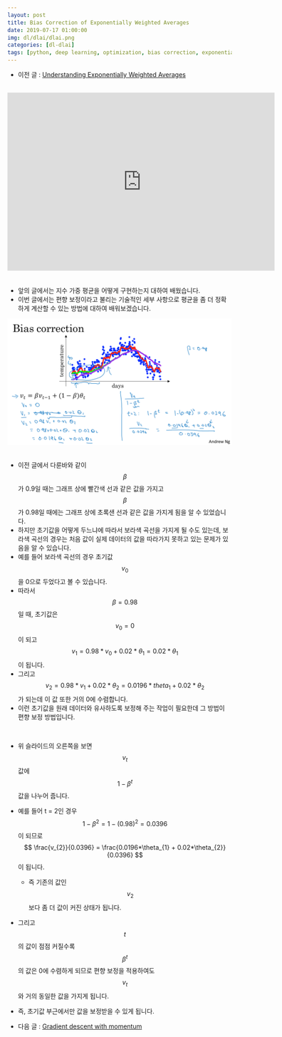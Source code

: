```yaml
---
layout: post
title: Bias Correction of Exponentially Weighted Averages
date: 2019-07-17 01:00:00
img: dl/dlai/dlai.png
categories: [dl-dlai] 
tags: [python, deep learning, optimization, bias correction, exponentially weighted averages] # add tag
---
```


- 이전 글 : [Understanding Exponentially Weighted Averages](https://gaussian37.github.io/dl-dlai-understanding_exponentially_weighted_averages/)

<br>
<div style="text-align: center;">
    <iframe src="https://www.youtube.com/embed/lWzo8CajF5s" frameborder="0" allowfullscreen="true" width="600px" height="400px"> </iframe>
</div>
<br>

- 앞의 글에서는 지수 가중 평균을 어떻게 구현하는지 대하여 배웠습니다.
- 이번 글에서는 편향 보정이라고 불리는 기술적인 세부 사항으로 평균을 좀 더 정확하게 계산할 수 있는 방법에 대하여 배워보겠습니다.

<center><img src="../assets/img/dl/dlai/bias_correction_exponentially_weighed_averages/1.png" alt="Drawing" style="width: 800px;"/></center>

<br>

- 이전 글에서 다룬바와 같이 $$ \beta $$가 0.9일 때는 그래프 상에 빨간색 선과 같은 값을 가지고 $$ \beta $$가 0.98일 때에는 그래프 상에 초록샌 선과 같은 값을 가지게 됨을 알 수 있었습니다.
- 하지만 초기값을 어떻게 두느냐에 따라서 보라색 곡선을 가지게 될 수도 있는데, 보라색 곡선의 경우는 처음 값이 실제 데이터의 값을 따라가지 못하고 있는 문제가 있음을 알 수 있습니다.
- 예를 들어 보라색 곡선의 경우 초기값 $$ v_{0} $$을 0으로 두었다고 볼 수 있습니다.
- 따라서 $$ \beta = 0.98 $$일 때, 초기값은 $$ v_{0} = 0 $$이 되고 $$ v_{1} = 0.98 * v_{0} + 0.02 * \theta_{1}  = 0.02 * \theta_{1} $$이 됩니다.
- 그리고  $$ v_{2} = 0.98 * v_{1} + 0.02 * \theta_{2} = 0.0196 * theta_{1} + 0.02 * \theta_{2} $$가 되는데 이 값 또한 거의 0에 수렴합니다.
- 이런 초기값을 원래 데이터와 유사하도록 보정해 주는 작업이 필요한데 그 방법이 편향 보정 방법입니다.

<br>

- 위 슬라이드의 오른쪽을 보면 $$ v_{t} $$ 값에 $$ 1 - \beta^{t} $$ 값을 나누어 줍니다.
- 예를 들어 t = 2인 경우 $$ 1 - \beta^{2} = 1 - (0.98)^{2} = 0.0396 $$이 되므로 $$ \frac{v_{2}}{0.0396} = \frac{0.0196*\theta_{1} + 0.02*\theta_{2}}{0.0396} $$이 됩니다.
    - 즉 기존의 값인 $$ v_{2} $$ 보다 좀 더 값이 커진 상태가 됩니다.
- 그리고 $$ t $$의 값이 점점 커질수록 $$ \beta^{t} $$의 값은 0에 수렴하게 되므로 편향 보정을 적용하여도 $$ v_{t} $$ 와 거의 동일한 값을 가지게 됩니다.
- 즉, 초기값 부근에서만 값을 보정받을 수 있게 됩니다.

- 다음 글 : [Gradient descent with momentum](https://gaussian37.github.io/dl-dlai-gradient_descent_with_momentum/) 